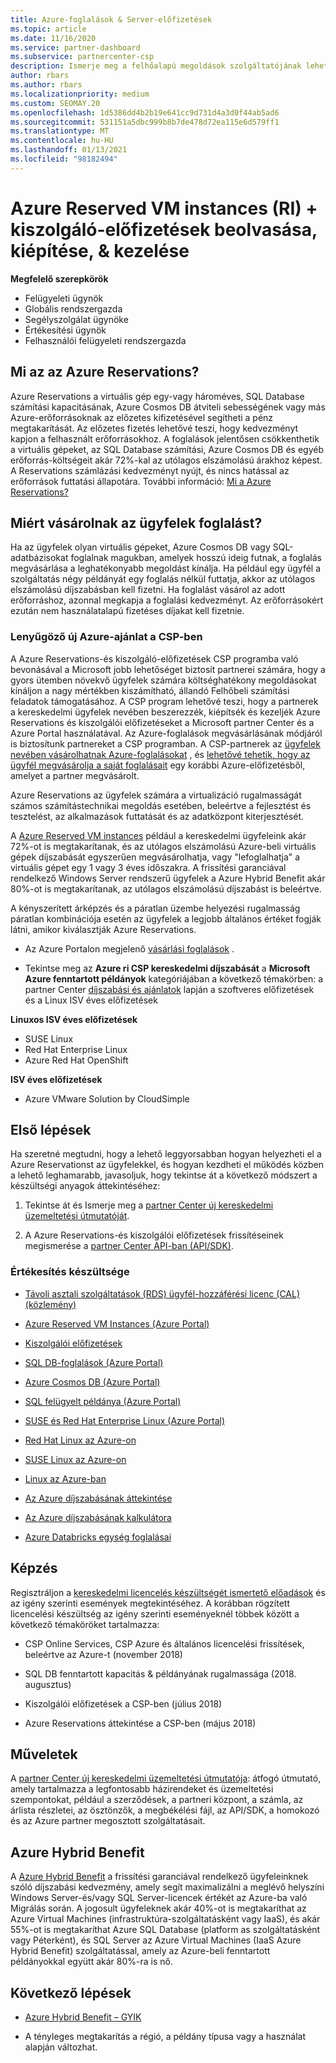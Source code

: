 ```yaml
---
title: Azure-foglalások & Server-előfizetések
ms.topic: article
ms.date: 11/16/2020
ms.service: partner-dashboard
ms.subservice: partnercenter-csp
description: Ismerje meg a felhőalapú megoldások szolgáltatójának lehetőségeit az Azure-foglalások és-kiszolgálói előfizetések beolvasásához, üzembe helyezéséhez és kezeléséhez.
author: rbars
ms.author: rbars
ms.localizationpriority: medium
ms.custom: SEOMAY.20
ms.openlocfilehash: 1d5386dd4b2b19e641cc9d731d4a3d0f44ab5ad6
ms.sourcegitcommit: 531151a5dbc999b8b7de478d72ea115e6d579ff1
ms.translationtype: MT
ms.contentlocale: hu-HU
ms.lasthandoff: 01/13/2021
ms.locfileid: "98182494"
---
```

# <a name="acquire-provision--manage-azure-reserved-vm-instances-ri--server-subscriptions-for-customers"></a>Azure Reserved VM instances (RI) + kiszolgáló-előfizetések beolvasása, kiépítése, & kezelése


**Megfelelő szerepkörök**

- Felügyeleti ügynök
- Globális rendszergazda
- Segélyszolgálat ügynöke
- Értékesítési ügynök
- Felhasználói felügyeleti rendszergazda


## <a name="what-are-azure-reservations"></a>Mi az az Azure Reservations?

Azure Reservations a virtuális gép egy-vagy hároméves, SQL Database számítási kapacitásának, Azure Cosmos DB átviteli sebességének vagy más Azure-erőforrásoknak az előzetes kifizetésével segítheti a pénz megtakarítását. Az előzetes fizetés lehetővé teszi, hogy kedvezményt kapjon a felhasznált erőforrásokhoz. A foglalások jelentősen csökkenthetik a virtuális gépeket, az SQL Database számítási, Azure Cosmos DB és egyéb erőforrás-költségeit akár 72%-kal az utólagos elszámolású árakhoz képest. A Reservations számlázási kedvezményt nyújt, és nincs hatással az erőforrások futtatási állapotára. További információ: [Mi a Azure Reservations?](/azure/billing/billing-save-compute-costs-reservations)

## <a name="why-should-customers-buy-a-reservation"></a>Miért vásárolnak az ügyfelek foglalást?

Ha az ügyfelek olyan virtuális gépeket, Azure Cosmos DB vagy SQL-adatbázisokat foglalnak magukban, amelyek hosszú ideig futnak, a foglalás megvásárlása a leghatékonyabb megoldást kínálja. Ha például egy ügyfél a szolgáltatás négy példányát egy foglalás nélkül futtatja, akkor az utólagos elszámolású díjszabásban kell fizetni. Ha foglalást vásárol az adott erőforráshoz, azonnal megkapja a foglalási kedvezményt. Az erőforrásokért ezután nem használatalapú fizetéses díjakat kell fizetnie.

### <a name="compelling-new-azure-offer-in-csp"></a>Lenyűgöző új Azure-ajánlat a CSP-ben

A Azure Reservations-és kiszolgáló-előfizetések CSP programba való bevonásával a Microsoft jobb lehetőséget biztosít partnerei számára, hogy a gyors ütemben növekvő ügyfelek számára költséghatékony megoldásokat kínáljon a nagy mértékben kiszámítható, állandó Felhőbeli számítási feladatok támogatásához. A CSP program lehetővé teszi, hogy a partnerek a kereskedelmi ügyfelek nevében beszerezzék, kiépítsék és kezeljék Azure Reservations és kiszolgálói előfizetéseket a Microsoft partner Center és a Azure Portal használatával.
Az Azure-foglalások megvásárlásának módjáról is biztosítunk partnereket a CSP programban. A CSP-partnerek az [ügyfelek nevében vásárolhatnak Azure-foglalásokat](azure-reservations-buying.md) , és [lehetővé tehetik, hogy az ügyfél megvásárolja a saját foglalásait](give-customers-permission.md) egy korábbi Azure-előfizetésből, amelyet a partner megvásárolt.

Azure Reservations az ügyfelek számára a virtualizáció rugalmasságát számos számítástechnikai megoldás esetében, beleértve a fejlesztést és tesztelést, az alkalmazások futtatását és az adatközpont kiterjesztését.

A [Azure Reserved VM instances](https://azure.microsoft.com/pricing/reserved-vm-instances/) például a kereskedelmi ügyfeleink akár 72%-ot is megtakarítanak, és az utólagos elszámolású Azure-beli virtuális gépek díjszabását egyszerűen megvásárolhatja, vagy "lefoglalhatja" a virtuális gépet egy 1 vagy 3 éves időszakra. A frissítési garanciával rendelkező Windows Server rendszerű ügyfelek a Azure Hybrid Benefit akár 80%-ot is megtakarítanak, az utólagos elszámolású díjszabást is beleértve.

A kényszerített árképzés és a páratlan üzembe helyezési rugalmasság páratlan kombinációja esetén az ügyfelek a legjobb általános értéket fogják látni, amikor kiválasztják Azure Reservations.

- Az Azure Portalon megjelenő [vásárlási foglalások](/azure/cost-management-billing/reservations/prepare-buy-reservation#purchase-reservations) .

- Tekintse meg az **Azure ri CSP kereskedelmi díjszabását** a **Microsoft Azure fenntartott példányok** kategóriájában a következő témakörben: a partner Center [díjszabási és ajánlatok](https://partner.microsoft.com/dashboard/sell/pricingandoffers) lapján a szoftveres előfizetések és a Linux ISV éves előfizetések


 
**Linuxos ISV éves előfizetések**

- SUSE Linux
- Red Hat Enterprise Linux
- Azure Red Hat OpenShift

**ISV éves előfizetések**

- Azure VMware Solution by CloudSimple

## <a name="getting-started"></a>Első lépések

Ha szeretné megtudni, hogy a lehető leggyorsabban hogyan helyezheti el a Azure Reservationst az ügyfelekkel, és hogyan kezdheti el működés közben a lehető leghamarabb, javasoljuk, hogy tekintse át a következő módszert a készültségi anyagok áttekintéséhez:

1. Tekintse át és Ismerje meg a [partner Center új kereskedelmi üzemeltetési útmutatóját](https://partner.microsoft.com/resources/detail/partner-center-new-commerce-operations-guide-pdf).

2. A Azure Reservations-és kiszolgálói előfizetések frissítéseinek megismerése a [partner Center API-ban (API/SDK)](/partner-center/develop/purchase-azure-reserved-vm-instances).


### <a name="sales-readiness"></a>Értékesítés készültsége

- [Távoli asztali szolgáltatások (RDS) ügyfél-hozzáférési licenc (CAL) (közlemény)](https://cloudblogs.microsoft.com/windowsserver/2018/10/03/remote-desktop-services-2019-generally-available-with-windows-server-2019/)

- [Azure Reserved VM Instances (Azure Portal)](/azure/virtual-machines/windows/prepay-reserved-vm-instances)

- [Kiszolgálói előfizetések](./csp-software-subscriptions.md)

- [SQL DB-foglalások (Azure Portal)](/azure/sql-database/sql-database-reserved-capacity)

- [Azure Cosmos DB (Azure Portal)](/azure/cosmos-db/cosmos-db-reserved-capacity)

- [SQL felügyelt példánya (Azure Portal)](/azure/sql-database/sql-database-managed-instance)

- [SUSE és Red Hat Enterprise Linux (Azure Portal)](/azure/virtual-machines/linux/prepay-suse-software-charges)

- [Red Hat Linux az Azure-on](https://azure.com/redhat)

- [SUSE Linux az Azure-on](https://azure.microsoft.com/overview/linux-on-azure/suse/)

- [Linux az Azure-ban](https://azure.microsoft.com/overview/linux-on-azure/)

- [Az Azure díjszabásának áttekintése](https://azure.microsoft.com/pricing/)

- [Az Azure díjszabásának kalkulátora](https://azure.microsoft.com/pricing/calculator)

- [Azure Databricks egység foglalásai](/azure/billing/billing-prepay-databricks-reserved-capacity)


## <a name="training"></a>Képzés

Regisztráljon a [kereskedelmi licencelés készültségét ismertető előadások](https://commercial-licensing.eventbuilder.com/FY2019_ALL) és az igény szerinti események megtekintéséhez.
A korábban rögzített licencelési készültség az igény szerinti eseményeknél többek között a következő témaköröket tartalmazza:

- CSP Online Services, CSP Azure és általános licencelési frissítések, beleértve az Azure-t (november 2018)

- SQL DB fenntartott kapacitás & példányának rugalmassága (2018. augusztus)

- Kiszolgálói előfizetések a CSP-ben (július 2018)

- Azure Reservations áttekintése a CSP-ben (május 2018)

## <a name="operations"></a>Műveletek

A [partner Center új kereskedelmi üzemeltetési útmutatója](https://partner.microsoft.com/resources/detail/partner-center-new-commerce-operations-guide-pdf): átfogó útmutató, amely tartalmazza a legfontosabb házirendeket és üzemeltetési szempontokat, például a szerződések, a partneri központ, a számla, az árlista részletei, az ösztönzők, a megbékélési fájl, az API/SDK, a homokozó és az Azure partner megosztott szolgáltatásait.

## <a name="azure-hybrid-benefit"></a>Azure Hybrid Benefit

A [Azure Hybrid Benefit](https://azure.microsoft.com/pricing/hybrid-benefit) a frissítési garanciával rendelkező ügyfeleinknek szóló díjszabási kedvezmény, amely segít maximalizálni a meglévő helyszíni Windows Server-és/vagy SQL Server-licencek értékét az Azure-ba való Migrálás során. A jogosult ügyfeleknek akár 40%-ot is megtakaríthat az Azure Virtual Machines (infrastruktúra-szolgáltatásként vagy IaaS), és akár 55%-ot is megtakaríthat Azure SQL Database (platform as szolgáltatásként vagy Péterként), és SQL Server az Azure Virtual Machines (IaaS Azure Hybrid Benefit) szolgáltatással, amely az Azure-beli fenntartott példányokkal együtt akár 80%-ra is nő.

## <a name="next-steps"></a>Következő lépések

- [Azure Hybrid Benefit – GYIK](https://azure.microsoft.com/pricing/hybrid-benefit/faq/)

* A tényleges megtakarítás a régió, a példány típusa vagy a használat alapján változhat.